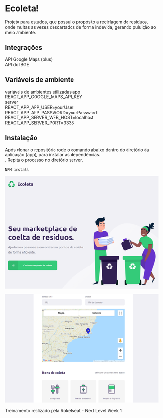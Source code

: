 # Ecoleta!

Projeto para estudos, que possui o propósito a reciclagem de resíduos, onde muitas as vezes 
descartados de forma indevida, gerando puluição ao meio ambiente.

## Integrações
API Google Maps (plus) <br />
API do IBGE

## Variáveis de ambiente
variáveis de ambientes utilizadas
app
<br />
REACT_APP_GOOGLE_MAPS_API_KEY
<br />
server
<br />
REACT_APP_APP_USER=yourUser <br />
REACT_APP_APP_PASSWORD=yourPassword <br />
REACT_APP_SERVER_WEB_HOST=localhost <br />
REACT_APP_SERVER_PORT=3333 <br />

## Instalação
Após clonar o repositório rode o comando abaixo dentro do diretório da aplicação (app), para instalar as dependências.
<br />. Repita o processo no diretório server.
```bash
NPM install
```

![Print sreen](https://github.com/givisiez/ecoleta/blob/main/app/public/images/layout-home.png?raw=true)


![Print sreen](https://github.com/givisiez/ecoleta/blob/main/app/public/images/layout-form.png?raw=true)

Treinamento realizado pela Roketseat - Next Level Week 1